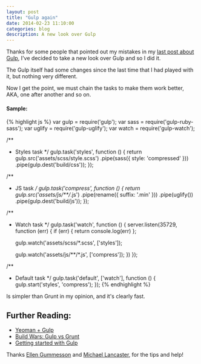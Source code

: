 ```yaml
---
layout: post
title: "Gulp again"
date: 2014-02-23 11:10:00
categories: blog
description: A new look over Gulp
---
```


Thanks for some people that pointed out my mistakes in my <a href="http://agtlucas.com/blog/2014/01/04/gulp.html" target="_blank">last post about Gulp</a>, I've decided to take a new look over Gulp and so I did it.

The Gulp itself had some changes since the last time that I had played with it, but nothing very different.

Now I get the point, we must chain the tasks to make them work better, AKA, one after another and so on.

#### Sample:

{% highlight js %}
var gulp = require('gulp');
var sass = require('gulp-ruby-sass');
var uglify = require('gulp-uglify');
var watch = require('gulp-watch');

/**
 * Styles task
 */
gulp.task('styles', function () {
  return gulp.src('assets/scss/style.scss')
    .pipe(sass({ style: 'compressed' }))
    .pipe(gulp.dest('build/css'));
});

/**
 * JS task
 */
gulp.task('compress', function () {
  return gulp.src('assets/js/**/*.js')
    .pipe(rename({ suffix: '.min' }))
    .pipe(uglify())
    .pipe(gulp.dest('build/js'));
});

/**
 * Watch task
 */
gulp.task('watch', function () {
  server.listen(35729, function (err) {
    if (err) {
      return console.log(err)
    };

    gulp.watch('assets/scss/*.scss', ['styles']);

    gulp.watch('assets/js/**/*.js', ['compress']);
  })
});

/**
 * Default task
 */
gulp.task('default', ['watch'], function () {
  gulp.start('styles', 'compress');
});
{% endhighlight %}

Is simpler than Grunt in my opinion, and it's clearly fast.

## Further Reading:

* <a href="https://github.com/yeoman/generator-gulp-webapp" target="_blank">Yeoman + Gulp</a>
* <a href="http://markdalgleish.github.io/presentation-build-wars-gulp-vs-grunt/" target="_blank">Build Wars: Gulp vs Grunt</a>
* <a href="http://markgoodyear.com/2014/01/getting-started-with-gulp/" target="_blank">Getting started with Gulp</a>

Thanks <a href="https://github.com/gummesson" target="_blank">Ellen Gummesson</a> and <a href="https://github.com/weblancaster" target="_blank">Michael Lancaster</a>, for the tips and help!
